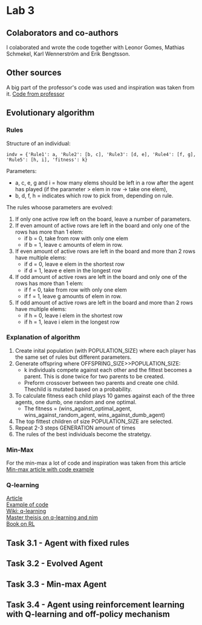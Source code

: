 # Lab 3

## Colaborators and co-authors
I colaborated and wrote the code together with Leonor Gomes, Mathias Schmekel, Karl Wennerström and Erik Bengtsson.

## Other sources
A big part of the professor's code was used and inspiration was taken from it. 
[Code from professor](https://github.com/squillero/computational-intelligence/blob/master/2022-23/lab3_nim.ipynb)

## Evolutionary algorithm

### Rules
Structure of an individual:
```
indv = {'Rule1': a, 'Rule2': [b, c], 'Rule3': [d, e], 'Rule4': [f, g], 'Rule5': [h, i], 'fitness': k}
```
 Parameters:
- a, c, e, g and i = how many elems should be left in a row after the agent has played (if the parameter > elem in row -> take one elem),
- b, d, f, h = indicates which row to pick from, depending on rule.

The rules whoose parameters are evolved:
1. If only one active row left on the board, leave a number of parameters.
2. If even amount of active rows are left in the board and only one of the rows has more than 1 elem:
    - if b = 0, take from row with only one elem
    - if b = 1, leave c amounts of elem in row.
3. If even amount of active rows are left in the board and more than 2 rows have multiple elems:
    - if d = 0, leave e elem in the shortest row
    - if d = 1, leave e elem in the longest row
4. If odd amount of active rows are left in the board and only one of the rows has more than 1 elem:
    - if f = 0, take from row with only one elem
    - if f = 1, leave g amounts of elem in row.
5. If odd amount of active rows are left in the board and more than 2 rows have multiple elems:
    - if h = 0, leave i elem in the shortest row
    - if h = 1, leave i elem in the longest row <br />

### Explanation of algorithm
1. Create inital population (with POPULATION_SIZE) where each player has the same set of rules but different parameters.
2. Generate offspring where OFFSPRING_SIZE>>POPULATION_SIZE:
    - k individuals compete against each other and the fittest becomes a parent. This is done twice for two parents to be created.
    - Preform crossover between two parents and create one child. Thechild is mutated based on a probability.
3. To calculate fitness each child plays 10 games against each of the three agents, one dumb, one random and one optimal.
    - The fitness = (wins_against_optimal_agent, wins_against_random_agent, wins_against_dumb_agent)
3. The top fittest children of size POPULATION_SIZE are selected. 
4. Repeat 2-3 steps GENERATION amount of times
5. The rules of the best individuals become the stratetgy.


### Min-Max
For the min-max a lot of code and inspiration was taken from this article
[Min-max article with code example](https://realpython.com/python-minimax-nim/)

### Q-learning
[Article](https://andrewrowell.blog/2020/05/19/q-learning-nim-with-python/) <br />
[Example of code](https://github.com/abelmariam/nimPy/blob/master/Agent.py) <br />
[Wiki: q-learning](https://en.wikipedia.org/wiki/Q-learning)<br />
[Master theisis on q-learning and nim](https://www.csc.kth.se/utbildning/kth/kurser/DD143X/dkand11/Group6Lars/erik.jarleberg.report.pdf)<br />
[Book on RL](http://incompleteideas.net/book/RLbook2020.pdf)<br />

## Task 3.1 - Agent with fixed rules


## Task 3.2 - Evolved Agent

## Task 3.3 - Min-max Agent

## Task 3.4 - Agent using reinforcement learning with Q-learning and off-policy mechanism